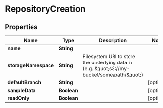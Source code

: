 

# RepositoryCreation


## Properties

Name | Type | Description | Notes
------------ | ------------- | ------------- | -------------
**name** | **String** |  | 
**storageNamespace** | **String** | Filesystem URI to store the underlying data in (e.g. \&quot;s3://my-bucket/some/path/\&quot;) | 
**defaultBranch** | **String** |  |  [optional]
**sampleData** | **Boolean** |  |  [optional]
**readOnly** | **Boolean** |  |  [optional]



